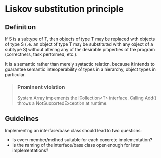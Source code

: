 # Liskov substitution principle

## Definition

If S is a subtype of T, then objects of type T may be replaced with objects of type S (i.e. an object of type T may be substituted with any object of a subtype S) without altering any of the desirable properties of the program (correctness, task performed, etc.).

It is a semantic rather than merely syntactic relation, because it intends to guarantee semantic interoperability of types in a hierarchy, object types in particular.

> ### Prominent violation
>
> System.Array implements the ICollection\<T\> interface.
> Calling Add() throws a NotSupportedException at runtime.

## Guidelines

Implementing an interface/base class should lead to two questions:

- Is every member/method suitable for each concrete implementation?
- Is the naming of the interface/base class open enough for later implementations?

